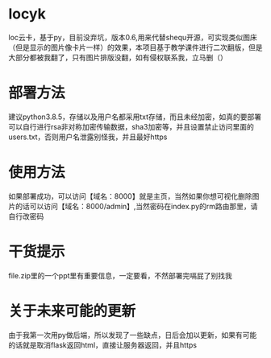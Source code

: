 # locyk
loc云卡，基于py，目前没弃坑，版本0.6,用来代替shequ开源，可实现类似图床（但是显示的图片像卡片一样）的效果，本项目基于教学课件进行二次翻版，但是大部分都被我翻了，只有图片排版没翻，如有侵权联系我，立马删（）

# 部署方法
建议python3.8.5，存储以及用户名都采用txt存储，而且未经加密，如真的要部署可以自行进行rsa非对称加密传输数据，sha3加密等，并且设置禁止访问里面的users.txt，否则用户名泄露别怪我，并且最好https

# 使用方法
如果部署成功，可以访问【域名：8000】就是主页，当然如果你想可视化删除图片的话可以访问【域名：8000/admin】,当然密码在index.py的rm路由那里，请自行改密码

# 干货提示
file.zip里的一个ppt里有重要信息，一定要看，不然部署完嗝屁了别找我

# 关于未来可能的更新
由于我第一次用py做后端，所以发现了一些缺点，日后会加以更新，如果有可能的话就是取消flask返回html，直接让服务器返回，并且https
